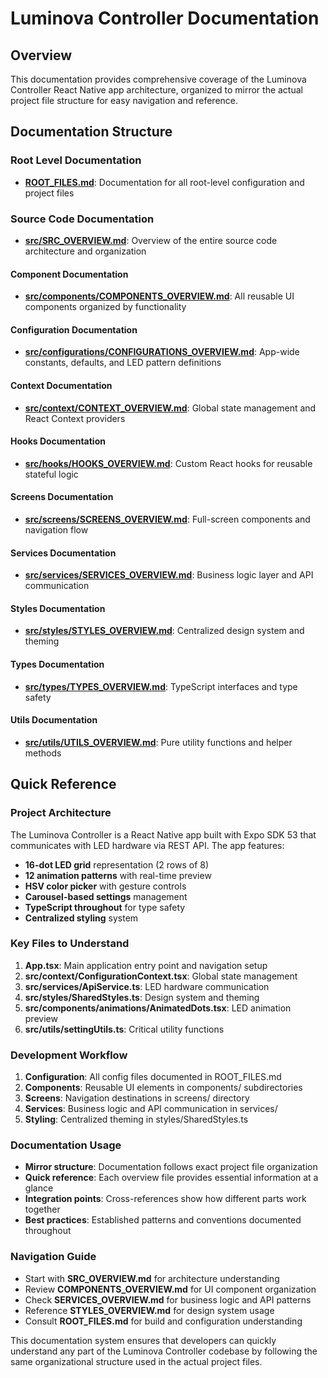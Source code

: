 # Luminova Controller Documentation

## Overview
This documentation provides comprehensive coverage of the Luminova Controller React Native app architecture, organized to mirror the actual project file structure for easy navigation and reference.

## Documentation Structure

### Root Level Documentation
- **[ROOT_FILES.md](ROOT_FILES.md)**: Documentation for all root-level configuration and project files

### Source Code Documentation
- **[src/SRC_OVERVIEW.md](src/SRC_OVERVIEW.md)**: Overview of the entire source code architecture and organization

#### Component Documentation
- **[src/components/COMPONENTS_OVERVIEW.md](src/components/COMPONENTS_OVERVIEW.md)**: All reusable UI components organized by functionality

#### Configuration Documentation  
- **[src/configurations/CONFIGURATIONS_OVERVIEW.md](src/configurations/CONFIGURATIONS_OVERVIEW.md)**: App-wide constants, defaults, and LED pattern definitions

#### Context Documentation
- **[src/context/CONTEXT_OVERVIEW.md](src/context/CONTEXT_OVERVIEW.md)**: Global state management and React Context providers

#### Hooks Documentation
- **[src/hooks/HOOKS_OVERVIEW.md](src/hooks/HOOKS_OVERVIEW.md)**: Custom React hooks for reusable stateful logic

#### Screens Documentation
- **[src/screens/SCREENS_OVERVIEW.md](src/screens/SCREENS_OVERVIEW.md)**: Full-screen components and navigation flow

#### Services Documentation
- **[src/services/SERVICES_OVERVIEW.md](src/services/SERVICES_OVERVIEW.md)**: Business logic layer and API communication

#### Styles Documentation
- **[src/styles/STYLES_OVERVIEW.md](src/styles/STYLES_OVERVIEW.md)**: Centralized design system and theming

#### Types Documentation
- **[src/types/TYPES_OVERVIEW.md](src/types/TYPES_OVERVIEW.md)**: TypeScript interfaces and type safety

#### Utils Documentation
- **[src/utils/UTILS_OVERVIEW.md](src/utils/UTILS_OVERVIEW.md)**: Pure utility functions and helper methods

## Quick Reference

### Project Architecture
The Luminova Controller is a React Native app built with Expo SDK 53 that communicates with LED hardware via REST API. The app features:

- **16-dot LED grid** representation (2 rows of 8)
- **12 animation patterns** with real-time preview
- **HSV color picker** with gesture controls  
- **Carousel-based settings** management
- **TypeScript throughout** for type safety
- **Centralized styling** system

### Key Files to Understand
1. **App.tsx**: Main application entry point and navigation setup
2. **src/context/ConfigurationContext.tsx**: Global state management
3. **src/services/ApiService.ts**: LED hardware communication
4. **src/styles/SharedStyles.ts**: Design system and theming
5. **src/components/animations/AnimatedDots.tsx**: LED animation preview
6. **src/utils/settingUtils.ts**: Critical utility functions

### Development Workflow
1. **Configuration**: All config files documented in ROOT_FILES.md
2. **Components**: Reusable UI elements in components/ subdirectories
3. **Screens**: Navigation destinations in screens/ directory
4. **Services**: Business logic and API communication in services/
5. **Styling**: Centralized theming in styles/SharedStyles.ts

### Documentation Usage
- **Mirror structure**: Documentation follows exact project file organization
- **Quick reference**: Each overview file provides essential information at a glance
- **Integration points**: Cross-references show how different parts work together
- **Best practices**: Established patterns and conventions documented throughout

### Navigation Guide
- Start with **SRC_OVERVIEW.md** for architecture understanding
- Review **COMPONENTS_OVERVIEW.md** for UI component organization
- Check **SERVICES_OVERVIEW.md** for business logic and API patterns
- Reference **STYLES_OVERVIEW.md** for design system usage
- Consult **ROOT_FILES.md** for build and configuration understanding

This documentation system ensures that developers can quickly understand any part of the Luminova Controller codebase by following the same organizational structure used in the actual project files.
